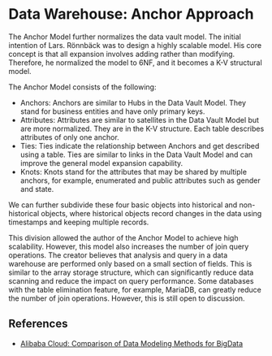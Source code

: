 # Data Warehouse: Anchor Approach

The Anchor Model further normalizes the data vault model. The initial intention of Lars.
Rönnbäck was to design a highly scalable model. His core concept is that all expansion
involves adding rather than modifying. Therefore, he normalized the model to 6NF,
and it becomes a K-V structural model.

The Anchor Model consists of the following:

* Anchors: Anchors are similar to Hubs in the Data Vault Model. They stand for business entities and have only primary keys.
* Attributes: Attributes are similar to satellites in the Data Vault Model but are more normalized. They are in the K-V structure. Each table describes attributes of only one anchor.
* Ties: Ties indicate the relationship between Anchors and get described using a table. Ties are similar to links in the Data Vault Model and can improve the general model expansion capability.
* Knots: Knots stand for the attributes that may be shared by multiple anchors, for example, enumerated and public attributes such as gender and state.

We can further subdivide these four basic objects into historical and non-historical
objects, where historical objects record changes in the data using timestamps and
keeping multiple records.

This division allowed the author of the Anchor Model to achieve high scalability.
However, this model also increases the number of join query operations. The creator
believes that analysis and query in a data warehouse are performed only based on
a small section of fields. This is similar to the array storage structure, which
can significantly reduce data scanning and reduce the impact on query performance.
Some databases with the table elimination feature, for example, MariaDB, can greatly
reduce the number of join operations. However, this is still open to discussion.

## References

- [Alibaba Cloud: Comparison of Data Modeling Methods for BigData](https://www.alibabacloud.com/blog/acomparison-of-data-modeling-methods-for-bigdata_593761)
